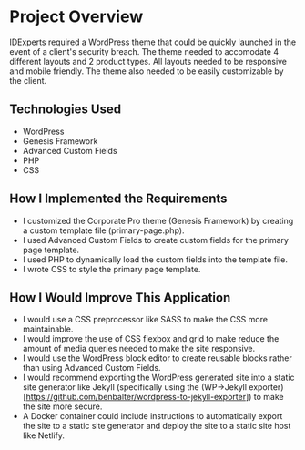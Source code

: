 # Project Overview

IDExperts required a WordPress theme that could be quickly launched in the event of a client's security breach. The theme needed to accomodate 4 different layouts and 2 product types. All layouts needed to be responsive and mobile friendly. The theme also needed to be easily customizable by the client.

## Technologies Used

-   WordPress
-   Genesis Framework
-   Advanced Custom Fields
-   PHP
-   CSS

## How I Implemented the Requirements

-   I customized the Corporate Pro theme (Genesis Framework) by creating a custom template file (primary-page.php).
-   I used Advanced Custom Fields to create custom fields for the primary page template.
-   I used PHP to dynamically load the custom fields into the template file.
-   I wrote CSS to style the primary page template.

## How I Would Improve This Application

-   I would use a CSS preprocessor like SASS to make the CSS more maintainable.
-   I would improve the use of CSS flexbox and grid to make reduce the amount of media queries needed to make the site responsive.
-   I would use the WordPress block editor to create reusable blocks rather than using Advanced Custom Fields.
-   I would recommend exporting the WordPress generated site into a static site generator like Jekyll (specifically using the (WP->Jekyll exporter)[https://github.com/benbalter/wordpress-to-jekyll-exporter]) to make the site more secure.
-   A Docker container could include instructions to automatically export the site to a static site generator and deploy the site to a static site host like Netlify.
